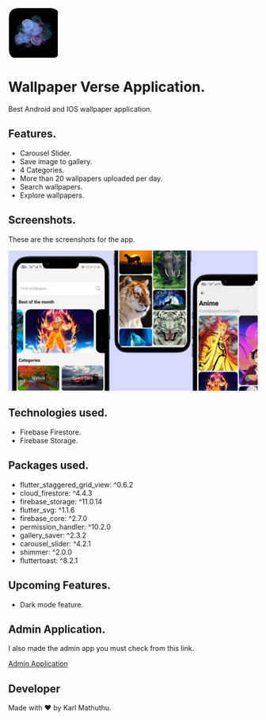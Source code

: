 <img src = 'assets/app_icon/app_icon.png' height = '100'>

# Wallpaper Verse Application.

Best Android and IOS wallpaper application.

## Features.

- Carousel Slider.
- Save image to gallery.
- 4 Categories.
- More than 20 wallpapers uploaded per day.
- Search wallpapers.
- Explore wallpapers.

## Screenshots.

These are the screenshots for the app.

<img src='screenshots/screenshot1.jpg'>

## Technologies used.

- Firebase Firestore.
- Firebase Storage.

## Packages used.

- flutter_staggered_grid_view: ^0.6.2
- cloud_firestore: ^4.4.3
- firebase_storage: ^11.0.14
- flutter_svg: ^1.1.6
- firebase_core: ^2.7.0
- permission_handler: ^10.2.0
- gallery_saver: ^2.3.2
- carousel_slider: ^4.2.1
- shimmer: ^2.0.0
- fluttertoast: ^8.2.1

## Upcoming Features.

- Dark mode feature.

## Admin Application.

I also made the admin app you must check from this link.

[Admin Application](https://github.com/KarlMathuthu/Wallpaper-verse-admin.git)

## Developer

Made with ❤ by Karl Mathuthu.
